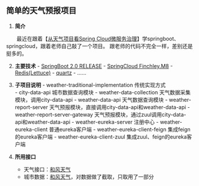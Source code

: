 ## 简单的天气预报项目

1. **简介**

&emsp;&emsp;最近在跟着【[从天气项目看Spring Cloud微服务治理](https://coding.imooc.com/class/187.html)】学springboot、springcloud，跟着老师自己敲了一个项目。
跟老师的代码不完全一样，差别还是挺多的。

2. **主要技术**
		- [SpringBoot 2.0 RELEASE](https://projects.spring.io/spring-boot/)
		- [SpringCloud Finchley.M8](http://projects.spring.io/spring-cloud/)
		- [Redis(Lettuce)](https://redis.io/)
		- [quartz](http://www.quartz-scheduler.org/)
		- ...... 

3. **子项目说明**
		- weather-traditional-implementation 传统实现方式  
		- city-data-api 城市数据查询模块
		- weather-data-collection 天气数据采集模块，调用city-data-api
		- weather-data-api 天气数据查询模块
		- weather-report-server 天气预报模块，直接调用city-data-api和weather-data-api
		- weather-report-server-gateway 天气预报模块，通过zuul调用city-data-api和weather-data-api
		- weather-eureka-server 注册中心
		- weather-eureka-client 普通eureka客户端
		- weather-eureka-client-feign 集成feign的eureka客户端
		- weather-eureka-client-zuul 集成zuul、feign的eureka客户端

4. **所用接口**
	- 天气接口：[和风天气](https://www.heweather.com/documents/api/s6)
	- 城市数据：[和风天气](https://www.heweather.com/documents/city)，对数据做了截取，只取用了一部分
